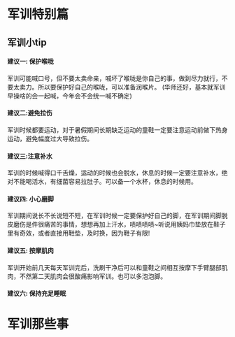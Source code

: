 # 军训特别篇

## 军训小tip
#### 建议一: 保护喉咙
军训可能喊口号，但不要太卖命亲，喊坏了喉咙是你自己的事，做到尽力就行，不要太卖力。所以要保护好自己的喉咙，可以准备润喉片。 (华师还好，基本就军训早操啥的会一起喊，今年会不会统一喊不确定)

#### 建议二:避免拉伤
军训时候都要运动，对于暑假期间长期缺乏运动的童鞋一定要注意运动前做下热身运动，避免幅度过大导致拉伤。

#### 建议三:注意补水
军训的时候喊得口千舌燥，运动的时候也会脱水，休息的时候一定要注意补水，绝对不能喝活水，有细菌容易拉肚子。可以备一个水杯，休息的时候用。

#### 建议四: 小心磨脚
军训期间说长不长说短不短，在军训时候一定要保护好自己的脚，在军训期间脚脱皮磨伤是件很痛苦的事情，想想再加上汗水，啧啧啧啧~听说用姨妈巾垫放在鞋子里有奇效，或者直接用鞋垫，及时换，因为鞋子有限!

#### 建议五: 按摩肌肉
军训开始前几天每天军训完后，洗刷干净后可以和童鞋之间相互按摩下手臂腿部肌肉，不然第二天肌肉会很酸痛影响军训。也可以多泡泡脚。

#### 建议六: 保持充足睡眠

# 军训那些事
